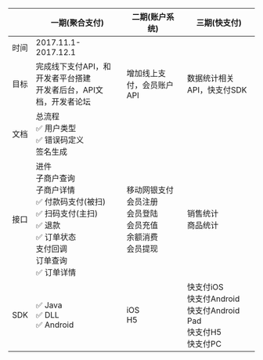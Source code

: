 ||一期(聚合支付)|二期(账户系统)|三期(快支付)|
|-----|-----|-----|-----|
|时间|2017.11.1-2017.12.1|||
|目标|完成线下支付API，和开发者平台搭建<br>开发者后台，API文档，开发者论坛|增加线上支付，会员账户API|数据统计相关API，快支付SDK|
|文档|总流程<br>✅ 用户类型<br>✅ 错误码定义<br>签名生成|||
|接口|进件<br>子商户查询<br>子商户详情<br>✅ 付款码支付(被扫)<br>✅ 扫码支付(主扫)<br>✅ 退款<br>✅ 订单状态<br>支付回调<br>订单查询<br>✅ 订单详情|移动网银支付<br>会员注册<br>会员登陆<br>会员充值<br>余额消费<br>会员提现<br>|销售统计<br>商品统计|
|SDK|✅ Java<br>✅ DLL<br>✅ Android|iOS<br>H5|快支付iOS<br>快支付Android<br>快支付Android Pad<br>快支付H5<br>快支付PC|